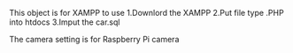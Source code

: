 This object is for XAMPP to use
1.Downlord the XAMPP
2.Put file type .PHP into htdocs
3.Imput the car.sql

The camera setting is for Raspberry Pi camera
